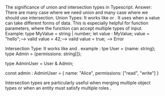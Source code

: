 The significance of union and intersection types in Typescript.
Answer: There are many case where we need union and many case where we should use intersection.
Union Types: It works like or . It uses when a value can take different forms of data. This is especially helpful for function parameters, where the function can accept multiple types of input.
Example:
type MyValue = string | number;
let value : MyValue;
value = "hello";--> valid
value = 42;--> valid
value = true; --> Error


Intersection Type: It works like and . 
example : 
tpe User = {name: string};
type Admin = {permissions: string[]};

type AdminUser = User & Admin;

const admin : AdminUser = {
    name: "Alice",
    permissions: ["read", "write"]
}

Intersection types are particularly useful when merging multiple object types or when an entity must satisfy multiple roles .
